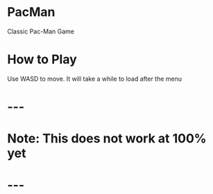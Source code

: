 # PacMan
Classic Pac-Man Game
# How to Play
Use WASD to move. It will take a while to load after the menu
# ---
# Note: This does not work at 100% yet
# ---
